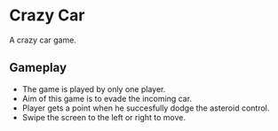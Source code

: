 # Crazy Car

A crazy car game.

## Gameplay

* The game is played by only one player.
* Aim of this game is to evade the incoming car.
* Player gets a point when he succesfully dodge the asteroid
control.
* Swipe the screen to the left or right to move.